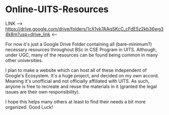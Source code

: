 # Online-UITS-Resources

LINK --> https://drive.google.com/drive/folders/1cX1yk7AAqSKcC_cFdE5z2kb36wg34k8m?usp=drive_link <--

For now it's just a Google Drive Folder containing all (bare-minimum?) necessary resources throughout BSc in CSE Program in UITS.
Although, under UGC, many of the resources can be found being common in many other universities.

I plan to make a website which can host all of these independent of Google's Ecosystem. It's a huge project, and decided on my own accord. Meaning it's unofficial and not officially affiliated with UITS. As such, anyone is free to recreate and reuse the materials in it (granted the legal issues are their own responsibility).

I hope this helps many others at least to find their needs a bit more organized. Good Luck!
